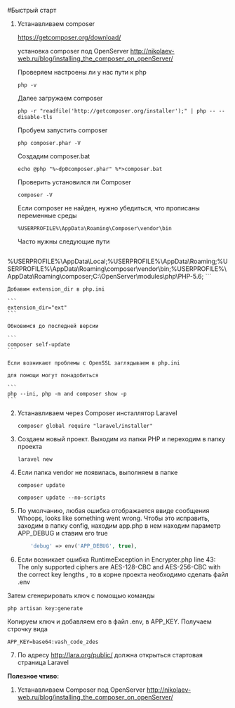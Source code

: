 #Быстрый старт

1. Устанавливаем composer

    https://getcomposer.org/download/
    
    установка composer под OpenServer
    http://nikolaev-web.ru/blog/installing_the_composer_on_openServer/
    
    Проверяем настроены ли у нас пути к php
    
    ```cli
    php -v
    ```
    
    Далее загружаем composer
    
    ```cli
    php -r "readfile('http://getcomposer.org/installer');" | php -- --disable-tls
    ```
    
    Пробуем запустить composer
    ```cli
    php composer.phar -V
    ```
    
    Создадим composer.bat
    
    ```cli
    echo @php "%~dp0composer.phar" %*>composer.bat
    ```
    
    Проверить установился ли Composer
    ```
    composer -V
    ```
    Если composer не найден, нужно убедиться, что прописаны переменные среды
    ```
    %USERPROFILE%\AppData\Roaming\Composer\vendor\bin
    ```
    
    Часто нужны следующие пути
    ```
%USERPROFILE%\AppData\Local;%USERPROFILE%\AppData\Roaming;%USERPROFILE%\AppData\Roaming\composer\vendor\bin;%USERPROFILE%\AppData\Roaming\composer;C:\OpenServer\modules\php\PHP-5.6;
    ```
     
    Добавим extension_dir в php.ini
    
    ```
    extension_dir="ext"
    ```
     
    Обновимся до последней версии
    
    ```
    composer self-update
    ```
    
    Если возникают проблемы с OpenSSL заглядываем в php.ini
    
    для помощи могут понадобиться
    
    ```
    php --ini, php -m and composer show -p
    ```
    
    
2. Устанавливаем через Composer инсталлятор Laravel 

    ```
    composer global require "laravel/installer"
    ```

3. Создаем новый проект. Выходим из папки PHP и переходим в папку проекта

    ```
    laravel new
    ```

4. Если папка vendor не появилась, выполняем в папке

    ```
    composer update
    ```
    
    ```
    composer update --no-scripts  
    ```
    
5. По умолчанию, любая ошибка отображается ввиде сообщения      Whoops, looks like something went wrong. Чтобы это исправить, заходим в папку config, находим app.php в нем находим параметр APP_DEBUG и ставим его true
    
    ```php
        'debug' => env('APP_DEBUG', true),
    ```
    
6. Если возникает ошибка RuntimeException in Encrypter.php line 43: The only supported ciphers are AES-128-CBC and AES-256-CBC with the correct key lengths , то в корне проекта необходимо сделать файл .env

Затем сгенерировать ключ с помощью команды

```
php artisan key:generate
```

Копируем ключ и добавляем его в файл .env, в APP_KEY. Получаем строчку вида
 
```
APP_KEY=base64:vash_code_zdes
```

7. По адресу http://lara.org/public/ должна открыться стартовая страница Laravel

**Полезное чтиво:**

1. Устанавливаем Composer под OpenServer
http://nikolaev-web.ru/blog/installing_the_composer_on_openServer/

